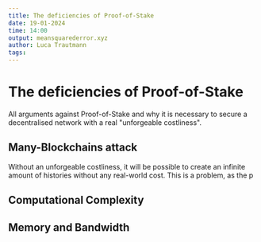 ```yaml
---
title: The deficiencies of Proof-of-Stake
date: 19-01-2024
time: 14:00
output: meansquarederror.xyz
author: Luca Trautmann
tags:
---
```


# The deficiencies of Proof-of-Stake
All arguments against Proof-of-Stake and why it is necessary to secure a decentralised network with a real "unforgeable costliness". 



## Many-Blockchains attack
Without an unforgeable costliness, it will be possible to create an infinite amount of histories without any real-world cost. This is a problem, as the p

## Computational Complexity


## Memory and Bandwidth